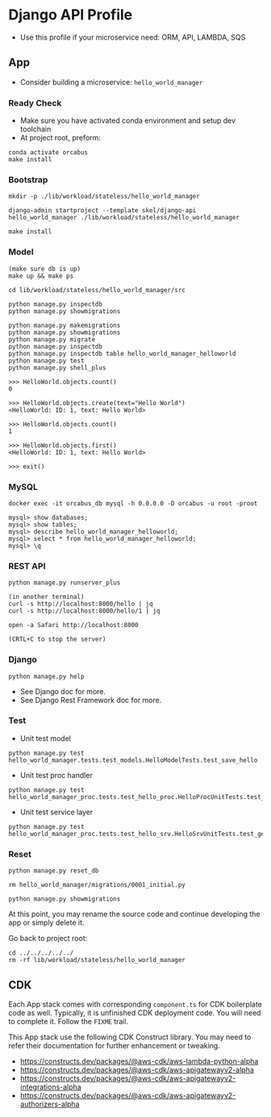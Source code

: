# Django API Profile

- Use this profile if your microservice need: ORM, API, LAMBDA, SQS

## App

- Consider building a microservice: `hello_world_manager`

### Ready Check

- Make sure you have activated conda environment and setup dev toolchain
- At project root, preform:
```
conda activate orcabus
make install
```

### Bootstrap

```
mkdir -p ./lib/workload/stateless/hello_world_manager

django-admin startproject --template skel/django-api hello_world_manager ./lib/workload/stateless/hello_world_manager

make install
```

### Model

```
(make sure db is up)
make up && make ps

cd lib/workload/stateless/hello_world_manager/src

python manage.py inspectdb
python manage.py showmigrations

python manage.py makemigrations
python manage.py showmigrations
python manage.py migrate
python manage.py inspectdb
python manage.py inspectdb table hello_world_manager_helloworld
python manage.py test
python manage.py shell_plus

>>> HelloWorld.objects.count()
0

>>> HelloWorld.objects.create(text="Hello World")
<HelloWorld: ID: 1, text: Hello World>

>>> HelloWorld.objects.count()
1

>>> HelloWorld.objects.first()
<HelloWorld: ID: 1, text: Hello World>

>>> exit()
```

### MySQL

```
docker exec -it orcabus_db mysql -h 0.0.0.0 -D orcabus -u root -proot

mysql> show databases;
mysql> show tables;
mysql> describe hello_world_manager_helloworld;
mysql> select * from hello_world_manager_helloworld;
mysql> \q
```

### REST API

```
python manage.py runserver_plus

(in another terminal)
curl -s http://localhost:8000/hello | jq
curl -s http://localhost:8000/hello/1 | jq

open -a Safari http://localhost:8000

(CRTL+C to stop the server)
```

### Django

```
python manage.py help
```

- See Django doc for more.
- See Django Rest Framework doc for more.

### Test

- Unit test model
```
python manage.py test hello_world_manager.tests.test_models.HelloModelTests.test_save_hello
```

- Unit test proc handler
```
python manage.py test hello_world_manager_proc.tests.test_hello_proc.HelloProcUnitTests.test_handler
```

- Unit test service layer
```
python manage.py test hello_world_manager_proc.tests.test_hello_srv.HelloSrvUnitTests.test_get_hello_from_db
```

### Reset
```
python manage.py reset_db

rm hello_world_manager/migrations/0001_initial.py

python manage.py showmigrations
```

At this point, you may rename the source code and continue developing the app or simply delete it.

Go back to project root:
```
cd ../../../../../
rm -rf lib/workload/stateless/hello_world_manager
```

## CDK

Each App stack comes with corresponding `component.ts` for CDK boilerplate code as well.
Typically, it is unfinished CDK deployment code. You will need to complete it.
Follow the `FIXME` trail.

This App stack use the following CDK Construct library. You may need to refer their documentation for further enhancement or tweaking.

- https://constructs.dev/packages/@aws-cdk/aws-lambda-python-alpha
- https://constructs.dev/packages/@aws-cdk/aws-apigatewayv2-alpha
- https://constructs.dev/packages/@aws-cdk/aws-apigatewayv2-integrations-alpha
- https://constructs.dev/packages/@aws-cdk/aws-apigatewayv2-authorizers-alpha
